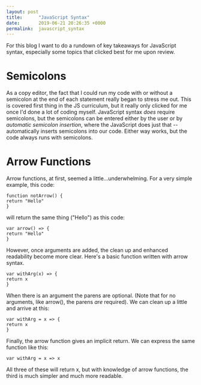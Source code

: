 ```yaml
---
layout: post
title:      "JavaScript Syntax"
date:       2019-06-21 20:26:35 +0000
permalink:  javascript_syntax
---
```



For this blog I want to do a rundown of key takeaways for JavaScript syntax, especially some topics that clicked best for me upon review.

# Semicolons
As a copy editor, the fact that I could run my code with or without a semicolon at the end of each statement really began to stress me out. This is covered first thing in the JS curriculum, but it really only clicked for me once I'd done a lot of coding myself. JavaScript syntax *does* require semicolons, but the semicolons can be entered either by the user or by *automatic semicolon insertion*, where the JavaScript does just that -- automatically inserts semicolons into our code. Either way works, but the code always runs with semicolons.

# Arrow Functions
Arrow functions, at first, seemed a little...underwhelming. For a very simple example, this code:
```
function notArrow() {
return "Hello"
}
```
will return the same thing ("Hello") as this code:
```
var arrow() => {
return "Hello"
}
```

However, once arguments are added, the clean up and enhanced readability become more clear.
Here's a basic function written with arrow syntax.
```
var withArg(x) => {
return x
}
```
When there is an argument the parens are optional. (Note that for no arguments, like arrow(), the parens *are* required). We can clean up a little and arrive at this:
```
var withArg = x => {
return x
}
```
Finally, the arrow function gives an implicit return. We can express the same function like this:
```
var withArg = x => x
```
All three of these will return x, but with knowledge of arrow functions, the third is much simpler and much more readable.

